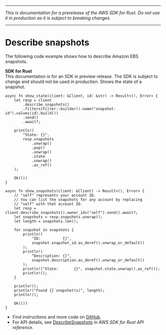 --------

 *This is documentation for a prerelease of the AWS SDK for Rust\. Do not use it in production as it is subject to breaking changes\.* 

--------

# Describe snapshots<a name="ec2_DescribeSnapshots_rust_topic"></a>

The following code example shows how to describe Amazon EBS snapshots\.

**SDK for Rust**  
This documentation is for an SDK in preview release\. The SDK is subject to change and should not be used in production\.
Shows the state of a snapshot\.  

```
async fn show_state(client: &Client, id: &str) -> Result<(), Error> {
    let resp = client
        .describe_snapshots()
        .filters(Filter::builder().name("snapshot-id").values(id).build())
        .send()
        .await?;

    println!(
        "State: {}",
        resp.snapshots
            .unwrap()
            .pop()
            .unwrap()
            .state
            .unwrap()
            .as_ref()
    );

    Ok(())
}
```
  

```
async fn show_snapshots(client: &Client) -> Result<(), Error> {
    // "self" represents your account ID.
    // You can list the snapshots for any account by replacing
    // "self" with that account ID.
    let resp = client.describe_snapshots().owner_ids("self").send().await?;
    let snapshots = resp.snapshots.unwrap();
    let length = snapshots.len();

    for snapshot in snapshots {
        println!(
            "ID:          {}",
            snapshot.snapshot_id.as_deref().unwrap_or_default()
        );
        println!(
            "Description: {}",
            snapshot.description.as_deref().unwrap_or_default()
        );
        println!("State:       {}", snapshot.state.unwrap().as_ref());
        println!();
    }

    println!();
    println!("Found {} snapshot(s)", length);
    println!();

    Ok(())
}
```
+  Find instructions and more code on [GitHub](https://github.com/awsdocs/aws-doc-sdk-examples/tree/main/.rust_alpha/ebs#code-examples)\. 
+  For API details, see [DescribeSnapshots](https://awslabs.github.io/aws-sdk-rust/) in *AWS SDK for Rust API reference*\. 
